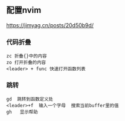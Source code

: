 ## 配置nvim


https://jimyag.cn/posts/20d50b9d/


### 代码折叠
```shell
zc 折叠{}中的内容
zo 打开折叠的内容
<leader> + func 快速打开函数列表
```


### 跳转
```shell
gd  跳转到函数定义处
<leader>+f  输入一个字母  搜索当前buffer里的值
gh   显示帮助
```

